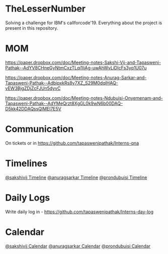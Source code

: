 # TheLesserNumber
Solving a challenge for IBM's callforcode'19. Everything about the project is present in this repository.

# MOM

https://paper.dropbox.com/doc/Meeting-notes-Sakshi-Vij-and-Tapasweni-Pathak--AdYV8CHneGyNtmCxzTLqi1liAg-uwAhWvLiDIcFs3yq1U07u

https://paper.dropbox.com/doc/Meeting-notes-Anurag-Sarkar-and-Tapasweni-Pathak--AdbipxkRs8y7XZ_S29M0dqlHAQ-vEW3BjgZDjZcFJUn5dyvC

https://paper.dropbox.com/doc/Meeting-notes-Ndubuisi-Onyemenam-and-Tapasweni-Pathak--AdYMeQrzt8XgGL0k9wN6b00DAQ-D5kk42DDAQssQlMEl7E5V

# Communication

On tickets or in https://github.com/tapaswenipathak/Interns-qna

# Timelines

[@sakshivij Timeline]() [@anuragsarkar Timeline]() [@prondubuisi Timeline]()


# Daily Logs

Write daily log in - https://github.com/tapaswenipathak/Interns-day-log

# Calendar

[@sakshivij Calendar]()
[@anuragsarkar Calendar]()
[@prondubuisi Calendar]()

